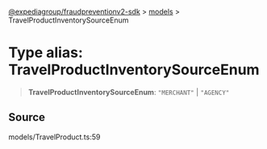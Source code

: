 [@expediagroup/fraudpreventionv2-sdk](../../index.md) > [models](../index.md) > TravelProductInventorySourceEnum

# Type alias: TravelProductInventorySourceEnum

> **TravelProductInventorySourceEnum**: `"MERCHANT"` \| `"AGENCY"`

## Source

models/TravelProduct.ts:59
